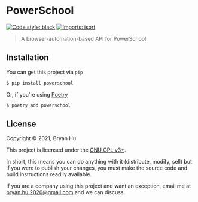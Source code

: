 # PowerSchool

[![Code style: black](https://img.shields.io/badge/code%20style-black-000000.svg)](https://github.com/psf/black) [![Imports: isort](https://img.shields.io/badge/%20imports-isort-%231674b1?style=flat&labelColor=ef8336)](https://pycqa.github.io/isort/)

> A browser-automation-based API for PowerSchool


## Installation

You can get this project via `pip`

```bash
$ pip install powerschool
```

Or, if you're using [Poetry](https://python-poetry.org)

```bash
$ poetry add powerschool
```


## License

Copyright © 2021, Bryan Hu

This project is licensed under the [GNU GPL v3+](./COPYING).

In short, this means you can do anything with it (distribute, modify, sell) but if you were to publish your changes, you must make the source code and build instructions readily available.

If you are a company using this project and want an exception, email me at [bryan.hu.2020@gmail.com](mailto:bryan.hu.2020@gmail.com) and we can discuss.
